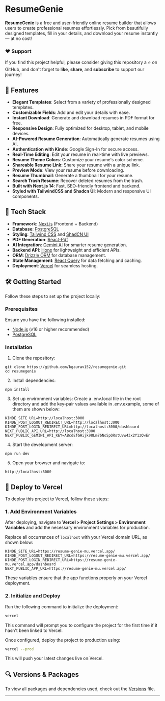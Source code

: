 # ResumeGenie

**ResumeGenie** is a free and user-friendly online resume builder that allows users to create professional resumes effortlessly. Pick from beautifully designed templates, fill in your details, and download your resume instantly — at no cost!

### ❤️ Support

If you find this project helpful, please consider giving this repository a ⭐️ on GitHub, and don't forget to **like**, **share**, and **subscribe** to support our journey!

## 🌟 Features

- **Elegant Templates**: Select from a variety of professionally designed templates.
- **Customizable Fields**: Add and edit your details with ease.
- **Instant Download**: Generate and download resumes in PDF format for free.
- **Responsive Design**: Fully optimized for desktop, tablet, and mobile devices.
- **AI-Powered Resume Generation**: Automatically generate resumes using AI.
- **Authentication with Kinde**: Google Sign-In for secure access.
- **Real-Time Editing**: Edit your resume in real-time with live previews.
- **Resume Theme Colors**: Customize your resume's color scheme.
- **Shareable Resume Link**: Share your resume with a unique link.
- **Preview Mode**: View your resume before downloading.
- **Resume Thumbnail**: Generate a thumbnail for your resume.
- **Search Trash Resume**: Recover deleted resumes from the trash.
- **Built with Next.js 14**: Fast, SEO-friendly frontend and backend.
- **Styled with TailwindCSS and Shadcn UI**: Modern and responsive UI components.

## 🚀 Tech Stack

- **Framework**: [Next.js](https://nextjs.org/) (Frontend + Backend)
- **Database**: [PostgreSQL](https://www.postgresql.org/)
- **Styling**: [Tailwind CSS](https://tailwindcss.com/) and [ShadCN UI](https://shadcn.dev/)
- **PDF Generation**: [React-Pdf](https://react-pdf.org/)
- **AI Integration**: [Gemini AI](https://gemini.google.com/) for smarter resume generation.
- **Backend API**: [Hono](https://hono.dev/) for lightweight and efficient APIs.
- **ORM**: [Drizzle ORM](https://orm.drizzle.team/) for database management.
- **State Management**: [React Query](https://tanstack.com/query/latest) for data fetching and caching.
- **Deployment**: [Vercel](https://vercel.com/home) for seamless hosting.

## 🛠️ Getting Started

Follow these steps to set up the project locally:

### Prerequisites

Ensure you have the following installed:

- [Node.js](https://nodejs.org/) (v16 or higher recommended)
- [PostgreSQL](https://www.postgresql.org/)

### Installation

1. Clone the repository:

```
git clone https://github.com/kgaurav152/resumegenie.git
cd resumegenie
```

2. Install dependencies:

```
npm install
```

3. Set up environment variables:
   Create a .env.local file in the root directory and add the key-pair values available in .env.example, some of them are shown below:

```
KINDE_SITE_URL=http://localhost:3000
KINDE_POST_LOGOUT_REDIRECT_URL=http://localhost:3000
KINDE_POST_LOGIN_REDIRECT_URL=http://localhost:3000/dashboard
NEXT_PUBLIC_API_URL=http://localhost:3000
NEXT_PUBLIC_GEMINI_API_KEY=ABcdEfGHijk98Lm76No5pQRstUvw43x2Y1zQwEr
```

4. Start the development server:

```
npm run dev
```

5. Open your browser and navigate to:

```
http://localhost:3000
```

## 🔄 Deploy to Vercel

To deploy this project to Vercel, follow these steps:

### 1. Add Environment Variables

After deploying, navigate to **Vercel > Project Settings > Environment Variables** and add the necessary environment variables for production.

Replace all occurrences of `localhost` with your Vercel domain URL, as shown below:

```plaintext
KINDE_SITE_URL=https://resume-genie-mu.vercel.app/
KINDE_POST_LOGOUT_REDIRECT_URL=https://resume-genie-mu.vercel.app/
KINDE_POST_LOGIN_REDIRECT_URL=https://resume-genie-mu.vercel.app/dashboard
NEXT_PUBLIC_APP_URL=https://resume-genie-mu.vercel.app/
```

These variables ensure that the app functions properly on your Vercel deployment.

### 2. Initialize and Deploy

Run the following command to initialize the deployment:

```bash
vercel
```

This command will prompt you to configure the project for the first time if it hasn't been linked to Vercel.

Once configured, deploy the project to production using:

```bash
vercel --prod
```

This will push your latest changes live on Vercel.

## 🔍 Versions & Packages

To view all packages and dependencies used, check out the [Versions](versions/version.md) file.

---
